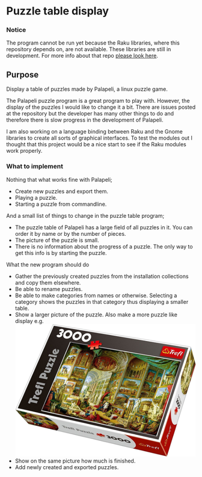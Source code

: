 # Puzzle table display

### Notice
The program cannot be run yet because the Raku libraries, where this repository depends on, are not available. These libraries are still in development. For more info about that repo [please look here](https://github.com/MARTIMM/gnome-source-skim-tool).

## Purpose

Display a table of puzzles made by Palapeli, a linux puzzle game.

The Palapeli puzzle program is a great program to play with. However, the display of the puzzles I would like to change it a bit. There are issues posted at the repository but the developer has many other things to do and therefore there is slow progress in the development of Palapeli.

I am also working on a language binding between Raku and the Gnome libraries to create all sorts of graphical interfaces. To test the modules out I thought that this project would be a nice start to see if the Raku modules work properly.


### What to implement

Nothing that what works fine with Palapeli;

* Create new puzzles and export them.
* Playing a puzzle.
* Starting a puzzle from commandline.

And a small list of things to change in the puzzle table program;

* The puzzle table of Palapeli has a large field of all puzzles in it. You can order it by name or by the number of pieces.
* The picture of the puzzle is small.
* There is no information about the progress of a puzzle. The only way to get this info is by starting the puzzle.

What the new program should do

* Gather the previously created puzzles from the installation collections and copy them elsewhere.
* Be able to rename puzzles.
* Be able to make categories from names or otherwise. Selecting a category shows the puzzles in that category thus displaying a smaller table.
* Show a larger picture of the puzzle. Also make a more puzzle like display e.g.
  ![](doc/puzzle-example.jpg)
* Show on the same picture how much is finished.
* Add newly created and exported puzzles.

<!--
## Description

When the program is started for the first time, there will be nothing to show. From the menu you will be able to select a Palapeli collection. To give an idea where to find the collections of several types of installations;
* the snap installation at: `$*HOME/snap/palapeli/current/.local/share/palapeli/collection`;
* the flatpack installation at: `$*HOME/.var/app/org.kde.palapeli/data/palapeli/collection`
* the standard installation at: `$*HOME/.local/share/palapeli/collection/`

These are paths at my Fedora OS but you may get a hint where to find them on your computer.

You can point to directories where you have stored exported puzzles.
-->